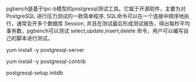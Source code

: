 

pgbench是基于tpc-b模型的postgresql测试工具。它属于开源软件，主要为对 PostgreSQL 进行压力测试的一款简单程序, SQL命令可以在一个连接中顺序地执行，通常会开多个数据库 Session, 并且在测试最后形成测试报告，得出每秒平均事务数，pgbench可以测试 select,update,insert,delete 命令，用户可以编写自己的脚本进行测试。

yum install -y postgresql-server

yum install -y postgresql-contrib

postgresql-setup initdb

